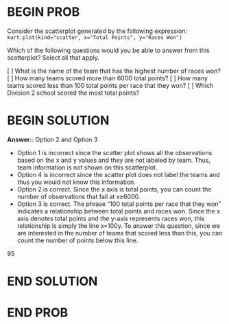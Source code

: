 # BEGIN PROB

Consider the scatterplot generated by the following expression:
  `kart.plot(kind="scatter, x="Total Points", y="Races Won")`

Which of the following questions would you be able to answer from this scatterplot? Select all that apply.

[ ] What is the name of the team that has the highest number of races won?
[ ] How many teams scored more than 6000 total points?
[ ] How many teams scored less than 100 total points per race that they won?
[ ] Which Division 2 school scored the most total points?

# BEGIN SOLUTION

**Answer:**: Option 2 and Option 3

- Option 1 is incorrect since the scatter plot shows all the observations based on the x and y values and they are not labeled by team. Thus, team information is not shown on this scatterplot.
- Option 4 is incorrect since the scatter plot does not label the teams and thus you would not know this information. 
- Option 2 is correct. Since the x axis is total points, you can count the number of observations that fall at x≥6000. 
- Option 3 is correct. The phrase “100 total points per race that they won” indicates a relationship between total points and races won. Since the x axis denotes total points and the y-axis represents races won, this relationship is simply the line x=100y. To answer this question, since we are interested in the number of teams that scored less than this, you can count the number of points below this line. 

<average>95</average>

# END SOLUTION

# END PROB

